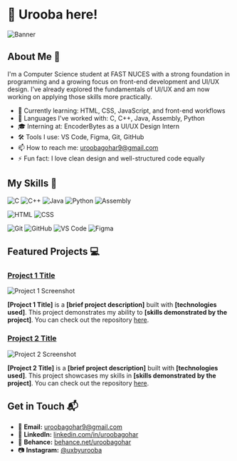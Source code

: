 # 🌼 Urooba here!  

![Banner](/assets/banner.png)

## About Me 🚀

I'm a Computer Science student at FAST NUCES with a strong foundation in programming and a growing focus on front-end development and UI/UX design. I’ve already explored the fundamentals of UI/UX and am now working on applying those skills more practically.

- 🌱 Currently learning: HTML, CSS, JavaScript, and front-end workflows  
- 🧠 Languages I've worked with: C, C++, Java, Assembly, Python  
- 🎓 Interning at: EncoderBytes as a UI/UX Design Intern  
- 🛠 Tools I use: VS Code, Figma, Git, GitHub  
- 📫 How to reach me: uroobagohar9@gmail.com  
- ⚡ Fun fact: I love clean design and well-structured code equally



## My Skills 🧠

![C](https://img.shields.io/badge/-C-00599C?style=flat-square&logo=c&logoColor=white)
![C++](https://img.shields.io/badge/-C++-00599C?style=flat-square&logo=c%2B%2B&logoColor=white)
![Java](https://img.shields.io/badge/-Java-007396?style=flat-square&logo=java&logoColor=white)
![Python](https://img.shields.io/badge/-Python-3776AB?style=flat-square&logo=python&logoColor=white)
![Assembly](https://img.shields.io/badge/-Assembly-6E4C13?style=flat-square)

![HTML](https://img.shields.io/badge/-HTML-E34F26?style=flat-square&logo=html5&logoColor=white)
![CSS](https://img.shields.io/badge/-CSS-1572B6?style=flat-square&logo=css3&logoColor=white)

![Git](https://img.shields.io/badge/-Git-F05032?style=flat-square&logo=git&logoColor=white)
![GitHub](https://img.shields.io/badge/-GitHub-181717?style=flat-square&logo=github&logoColor=white)
![VS Code](https://img.shields.io/badge/-VS%20Code-007ACC?style=flat-square&logo=visual-studio-code&logoColor=white)
![Figma](https://img.shields.io/badge/-Figma-F24E1E?style=flat-square&logo=figma&logoColor=white)


## Featured Projects 💻

### [Project 1 Title](project_1_link)

![Project 1 Screenshot](project_1_screenshot_url)

**[Project 1 Title]** is a **[brief project description]** built with **[technologies used]**. This project demonstrates my ability to **[skills demonstrated by the project]**. You can check out the repository [here](project_1_repository_link).

### [Project 2 Title](project_2_link)

![Project 2 Screenshot](project_2_screenshot_url)

**[Project 2 Title]** is a **[brief project description]** built with **[technologies used]**. This project showcases my skills in **[skills demonstrated by the project]**. You can check out the repository [here](project_2_repository_link).

## Get in Touch 📬

- 📧 **Email:** [uroobagohar9@gmail.com](mailto:uroobagohar9@gmail.com)
- 💼 **LinkedIn:** [linkedin.com/in/uroobagohar](https://www.linkedin.com/in/uroobagohar)
- 🎨 **Behance:** [behance.net/uroobagohar](https://www.behance.net/uroobagohar)
- 📷 **Instagram:** [@uxbyurooba](https://www.instagram.com/uxbyurooba/)



